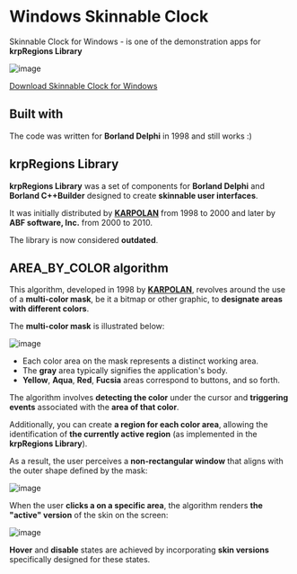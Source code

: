 # Windows Skinnable Clock
Skinnable Clock for Windows - is one of the demonstration apps for **krpRegions Library**

![image](https://github.com/karpolan/windows-skinnable-clock/assets/1213313/39a7946d-2513-4908-afc0-02f0ba60e193)

[Download Skinnable Clock for Windows](https://github.com/karpolan/windows-skinnable-clock/raw/main/Clock.exe)

## Built with
The code was written for **Borland Delphi** in 1998 and still works :)

## krpRegions Library
**krpRegions Library** was a set of components for **Borland Delphi** and **Borland C++Builder** designed to create **skinnable user interfaces**. 

It was initially distributed by **[KARPOLAN](https://karpolan.com)** from 1998 to 2000 and later by **ABF software, Inc.** from 2000 to 2010.

The library is now considered **outdated**.

## AREA_BY_COLOR algorithm
This algorithm, developed in 1998 by **[KARPOLAN](https://karpolan.com)**, revolves around the use of a **multi-color mask**, be it a bitmap or other graphic, to **designate areas with different colors**. 

The **multi-color mask** is illustrated below:

![image](https://github.com/karpolan/windows-skinnable-clock/assets/1213313/a330b302-c3cb-4177-b907-9f2693001112)

- Each color area on the mask represents a distinct working area.
- The **gray** area typically signifies the application's body.
- **Yellow**, **Aqua**, **Red**, **Fucsia** areas correspond to buttons, and so forth.

The algorithm involves **detecting the color** under the cursor and **triggering events** associated with the **area of that color**. 

Additionally, you can create **a region for each color area**, allowing the identification of **the currently active region** (as implemented in the **krpRegions Library**).

As a result, the user perceives a **non-rectangular window** that aligns with the outer shape defined by the mask:

![image](https://github.com/karpolan/windows-skinnable-clock/assets/1213313/34e59231-e71f-4ea7-b983-6418206479d5)

When the user **clicks a on a specific area**, the algorithm renders **the "active" version** of the skin on the screen:

![image](https://github.com/karpolan/windows-skinnable-clock/assets/1213313/871b395c-5669-4751-8774-c40c9c27f77a)

**Hover** and **disable** states are achieved by incorporating **skin versions** specifically designed for these states. 
